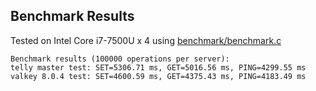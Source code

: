 ## Benchmark Results
Tested on Intel Core i7-7500U x 4 using [benchmark/benchmark.c](./benchmark/benchmark.c)
```
Benchmark results (100000 operations per server):
telly master test: SET=5306.71 ms, GET=5016.56 ms, PING=4299.55 ms
valkey 8.0.4 test: SET=4600.59 ms, GET=4375.43 ms, PING=4183.49 ms
```
